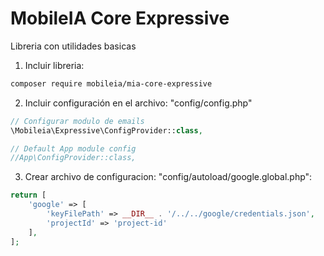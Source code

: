 # MobileIA Core Expressive
Libreria con utilidades basicas

1. Incluir libreria:
```bash
composer require mobileia/mia-core-expressive
```
2. Incluir configuración en el archivo: "config/config.php"
```php
// Configurar modulo de emails
\Mobileia\Expressive\ConfigProvider::class,

// Default App module config
//App\ConfigProvider::class,
```
3. Crear archivo de configuracion: "config/autoload/google.global.php":
```php
return [
    'google' => [
        'keyFilePath' => __DIR__ . '/../../google/credentials.json',
        'projectId' => 'project-id'
    ],
];
```
